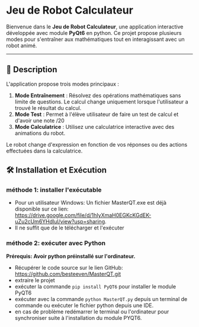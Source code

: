 # Jeu de Robot Calculateur

Bienvenue dans le **Jeu de Robot Calculateur**, une application interactive développée avec module **PyQt6** en python. Ce projet propose plusieurs modes pour s'entraîner aux mathématiques tout en interagissant avec un robot animé.

---

## 📝 Description

L'application propose trois modes principaux :
1. **Mode Entraînement** : Résolvez des opérations mathématiques sans limite de questions. Le calcul change uniquement lorsque l'utilisateur a trouvé le résultat du calcul.
2. **Mode Test** : Permet à l'élève utilisateur de faire un test de calcul et d'avoir une note /20
3. **Mode Calculatrice** : Utilisez une calculatrice interactive avec des animations du robot.

Le robot change d'expression en fonction de vos réponses ou des actions effectuées dans la calculatrice.



## 🛠️ Installation et Exécution

### méthode 1: installer l'exécutable
- Pour un utilisateur Windows: Un fichier MasterQT.exe est déjà disponible sur ce lien: https://drive.google.com/file/d/1hIyXmaH0EGKcKGdEK-uZu2cUm6YHdIul/view?usp=sharing.
- Il ne suffit que de le télécharger et l'exécuter

### méthode 2: exécuter avec Python
**Prérequis: Avoir python préinstallé sur l'ordinateur.**
- Récupérer le code source sur le lien GitHub: https://github.com/besteeven/MasterQT.git
- extraire le projet
- exécuter la commande `pip install PyQT6` pour installer le module PyQT6
- exécuter avec la commande `python MasterQT.py` depuis un terminal de commande ou exécuter le fichier python depuis une IDE.
- en cas de problème redémarrer le terminal ou l'ordinateur pour synchroniser suite à l'installation du module PYQT6.
